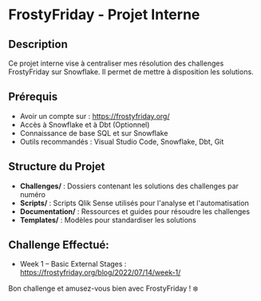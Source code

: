 # FrostyFriday - Projet Interne

## Description
Ce projet interne vise à centraliser mes résolution des challenges FrostyFriday sur Snowflake. Il permet de mettre à disposition les solutions. 

## Prérequis
- Avoir un compte sur : https://frostyfriday.org/
- Accès à Snowflake et à Dbt (Optionnel)
- Connaissance de base SQL et sur Snowflake
- Outils recommandés : Visual Studio Code, Snowflake, Dbt, Git

## Structure du Projet
- **Challenges/** : Dossiers contenant les solutions des challenges par numéro
- **Scripts/** : Scripts Qlik Sense utilisés pour l'analyse et l'automatisation
- **Documentation/** : Ressources et guides pour résoudre les challenges
- **Templates/** : Modèles pour standardiser les solutions

## Challenge Effectué:
- Week 1 – Basic	External Stages : https://frostyfriday.org/blog/2022/07/14/week-1/ 

Bon challenge et amusez-vous bien avec FrostyFriday ! ❄️

